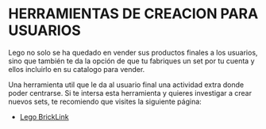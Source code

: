 # HERRAMIENTAS DE CREACION PARA USUARIOS

Lego no  solo se ha quedado en vender sus productos finales a los usuarios, sino que también te da la opción de que tu fabriques un set  por tu cuenta y ellos incluirlo en su catalogo para vender.

Una herramienta util que le da al usuario final una actividad extra donde poder centrarse. Si te intersa esta herramienta y quieres investigar a crear nuevos sets, te recomiendo que visites la siguiente página:
- [Lego BrickLink](https://www.bricklink.com/v3/studio/download.page)
